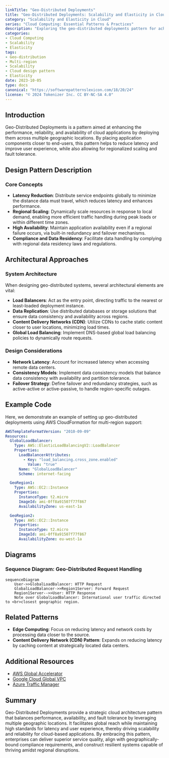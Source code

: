 ```yaml
---
linkTitle: "Geo-Distributed Deployments"
title: "Geo-Distributed Deployments: Scalability and Elasticity in Cloud"
category: "Scalability and Elasticity in Cloud"
series: "Cloud Computing: Essential Patterns & Practices"
description: "Exploring the geo-distributed deployments pattern for achieving scalability and elasticity in cloud applications by deploying across multiple regions."
categories:
- Cloud Computing
- Scalability
- Elasticity
tags:
- Geo-distribution
- Multi-region
- Scalability
- Cloud design pattern
- Elasticity
date: 2023-10-05
type: docs
canonical: "https://softwarepatternslexicon.com/18/20/24"
license: "© 2024 Tokenizer Inc. CC BY-NC-SA 4.0"
---
```


## Introduction

Geo-Distributed Deployments is a pattern aimed at enhancing the performance, reliability, and availability of cloud applications by deploying them across multiple geographic locations. By placing application components closer to end-users, this pattern helps to reduce latency and improve user experience, while also allowing for regionalized scaling and fault tolerance.

## Design Pattern Description

### Core Concepts

- **Latency Reduction**: Distribute service endpoints globally to minimize the distance data must travel, which reduces latency and enhances performance.
- **Regional Scaling**: Dynamically scale resources in response to local demand, enabling more efficient traffic handling during peak loads or within different time zones.
- **High Availability**: Maintain application availability even if a regional failure occurs, via built-in redundancy and failover mechanisms.
- **Compliance and Data Residency**: Facilitate data handling by complying with regional data residency laws and regulations.

## Architectural Approaches

### System Architecture

When designing geo-distributed systems, several architectural elements are vital:

- **Load Balancers**: Act as the entry point, directing traffic to the nearest or least-loaded deployment instance.
- **Data Replication**: Use distributed databases or storage solutions that ensure data consistency and availability across regions.
- **Content Delivery Networks (CDN)**: Utilize CDNs to cache static content closer to user locations, minimizing load times.
- **Global Load Balancing**: Implement DNS-based global load balancing policies to dynamically route requests.

### Design Considerations

- **Network Latency**: Account for increased latency when accessing remote data centers.
- **Consistency Models**: Implement data consistency models that balance data consistency with availability and partition tolerance.
- **Failover Strategy**: Define failover and redundancy strategies, such as active-active or active-passive, to handle region-specific outages.

## Example Code

Here, we demonstrate an example of setting up geo-distributed deployments using AWS CloudFormation for multi-region support:

```yaml
AWSTemplateFormatVersion: "2010-09-09"
Resources:
  GlobalLoadBalancer:
    Type: AWS::ElasticLoadBalancingV2::LoadBalancer
    Properties:
      LoadBalancerAttributes:
        - Key: "load_balancing.cross_zone.enabled"
          Value: "true"
      Name: "GlobalLoadBalancer"
      Scheme: internet-facing

  GeoRegion1:
    Type: AWS::EC2::Instance
    Properties:
      InstanceType: t2.micro
      ImageId: ami-0ff8a91507f77f867
      AvailabilityZone: us-east-1a

  GeoRegion2:
    Type: AWS::EC2::Instance
    Properties:
      InstanceType: t2.micro
      ImageId: ami-0ff8a91507f77f867
      AvailabilityZone: eu-west-1a
```

## Diagrams

### Sequence Diagram: Geo-Distributed Request Handling

```mermaid
sequenceDiagram
    User->>GlobalLoadBalancer: HTTP Request
    GlobalLoadBalancer->>Region1Server: Forward Request
    Region1Server-->>User: HTTP Response
    Note over GlobalLoadBalancer: International user traffic directed to <br>closest geographic region.
```

## Related Patterns

- **Edge Computing**: Focus on reducing latency and network costs by processing data closer to the source.
- **Content Delivery Network (CDN) Pattern**: Expands on reducing latency by caching content at strategically located data centers.

## Additional Resources

- [AWS Global Accelerator](https://aws.amazon.com/global-accelerator/)
- [Google Cloud Global VPC](https://cloud.google.com/vpc/)
- [Azure Traffic Manager](https://azure.microsoft.com/en-us/services/traffic-manager/)

## Summary

Geo-Distributed Deployments provide a strategic cloud architecture pattern that balances performance, availability, and fault tolerance by leveraging multiple geographic locations. It facilitates global reach while maintaining high standards for latency and user experience, thereby driving scalability and reliability for cloud-based applications. By embracing this pattern, enterprises can deliver superior service quality, align with geographically-bound compliance requirements, and construct resilient systems capable of thriving amidst regional disruptions.
